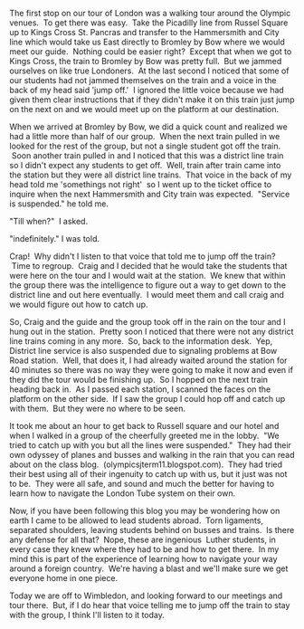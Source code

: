<!--
.. title: Training for the Olympics
.. date: 2011/01/18
.. slug: training-for-the-olympics
.. tags: Travel, Jterm11
.. link: 
.. description: 
-->


<p>The first stop on our tour of London was a walking tour around the Olympic venues.  To get there was easy.  Take the Picadilly line from Russel Square up to Kings Cross St. Pancras and transfer to the Hammersmith and City line which would take us East directly to Bromley by Bow where we would meet our guide.  Nothing could be easier right?  Except that when we got to Kings Cross, the train to Bromley by Bow was pretty full.  But we jammed ourselves on like true Londoners.  At the last second I noticed that some of our students had not jammed themselves on the train and a voice in the back of my head said 'jump off.'  I ignored the little voice because we had given them clear instructions that if they didn't make it on this train just jump on the next on and we would meet up on the platform at our destination.</p><p>When we arrived at Bromley by Bow, we did a quick count and realized we had a little more than half of our group.  When the next train pulled in we looked for the rest of the group, but not a single student got off the train.  Soon another train pulled in and I noticed that this was a district line train so I didn't expect any students to get off.  Well, train after train came into the station but they were all district line trains.  That voice in the back of my head told me 'somethings not right'  so I went up to the ticket office to inquire when the next Hammersmith and City train was expected.  "Service is suspended." he told me.</p><p>"Till when?"  I asked.</p><p>"indefinitely." I was told.</p><p>Crap!  Why didn't I listen to that voice that told me to jump off the train?  Time to regroup.  Craig and I decided that he would take the students that were here on the tour and I would wait at the station.  We knew that within the group there was the intelligence to figure out a way to get down to the district line and out here eventually.  I would meet them and call craig and we would figure out how to catch up.</p><p>So, Craig and the guide and the group took off in the rain on the tour and I hung out in the station.  Pretty soon I noticed that there were not any district line trains coming in any more.  So, back to the information desk.  Yep, District line service is also suspended due to signaling problems at Bow Road station.  Well, that does it, I had already waited around the station for 40 minutes so there was no way they were going to make it now and even if they did the tour would be finishing up.  So I hopped on the next train heading back in.  As I passed each station, I scanned the faces on the platform on the other side.  If I saw the group I could hop off and catch up with them.  But they were no where to be seen.</p><p>It took me about an hour to get back to Russell square and our hotel and when I walked in a group of the cheerfully greeted me in the lobby.  "We tried to catch up with you but all the lines were suspended."  They had their own odyssey of planes and busses and walking in the rain that you can read about on the class blog.  (olympicsjterm11.blogspot.com).  They had tried their best using all of their ingenuity to catch up with us, but it just was not to be.  They were all safe, and sound and much the better for having to learn how to navigate the London Tube system on their own.</p><p>Now, if you have been following this blog you may be wondering how on earth I came to be allowed to lead students abroad.  Torn ligaments, separated shoulders, leaving students behind on busses and trains.  Is there any defense for all that?  Nope, these are ingenious  Luther students, in every case they knew where they had to be and how to get there.  In my mind this is part of the experience of learning how to navigate your way around a foreign country.  We're having a blast and we'll make sure we get everyone home in one piece.</p><p>Today we are off to Wimbledon, and looking forward to our meetings and tour there.  But, if I do hear that voice telling me to jump off the train to stay with the group, I think I'll listen to it today.</p><div class="blogger-post-footer"><img width='1' height='1' src='https://blogger.googleusercontent.com/tracker/2759017781463016019-7361298176501809442?l=blog.bonelakesoftware.com' alt='' /></div>
